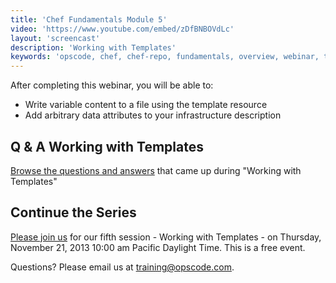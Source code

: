 ```yaml
---
title: 'Chef Fundamentals Module 5'
video: 'https://www.youtube.com/embed/zDfBNBOVdLc'
layout: 'screencast'
description: 'Working with Templates'
keywords: 'opscode, chef, chef-repo, fundamentals, overview, webinar, template'
---
```


After completing this webinar, you will be able to:

- Write variable content to a file using the template resource
- Add arbitrary data attributes to your infrastructure description

## Q & A Working with Templates

[Browse the questions and answers][fundi-week-5-qa] that came up during "Working with Templates"

## Continue the Series

[Please join us][week-6-signup] for our fifth session - Working with Templates - on Thursday, November 21, 2013 10:00 am Pacific Daylight Time. This is a free event.

Questions? Please email us at [training@opscode.com][trainging-at-opscode-com].

[fundi-week-1]: /screencasts/fundi-webinar-week-1
[fundi-week-2]: /screencasts/fundi-webinar-week-2
[fundi-week-3]: /screencasts/fundi-webinar-week-3
[fundi-week-4]: /screencasts/fundi-webinar-week-4
[week-6-signup]: http://pages.opscode.com/20131121-chef-fundamentals-module-6.html
[fundi-week-5-qa]: http://pages.opscode.com/rs/opscode/images/chef-fundamentals-module-5-qa.pdf
[trainging-at-opscode-com]: mailto:training@opscode.com
